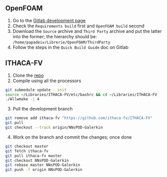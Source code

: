 ## OpenFOAM
1. Go to the [Gitlab development page](https://develop.openfoam.com/Development/openfoam/-/blob/master/doc/Build.md)
2. Check the `Requirements build` first and `OpenFOAM build` second
3. Download the `Source` archive and `Third Party` archive and put the latter into the former; the hierarchy should be: `/home/papadeiv/Librerie/OpenFOAM/ThirdParty`
4. Follow the steps in the `Quick Build Guide` doc on Gitlab

## ITHACA-FV
1. Clone the [repo](https://github.com/papadeiv/ITHACA-FV)
2. Compile using all the processors
```bash
git submodule update --init
source ~/Libraries/ITHACA-FV/etc/bashrc && cd ~/Libraries/ITHACA-FV
./Allwmake -j 4
```
3. Pull the development branch
```bash
git remove add ithaca-fv "https://github.com/ithaca-fv/ITHACA-FV"
git pull
git checkout --track origin/NNsPOD-Galerkin
```
4. Work on the branch and commit the changes; once done
```bash
git checkout master
git fetch ithaca-fv
git pull ithaca-fv master
git checkout NNsPOD-Galerkin
git rebase master NNsPOD-Galerkin
git push -f origin NNsPOD-Galerkin 
```
